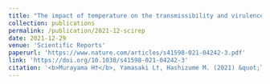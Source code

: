 ```yaml
---
title: "The impact of temperature on the transmissibility and virulence of COVID-19 in Tokyo, Japan"
collection: publications
permalink: /publication/2021-12-scirep
date: 2021-12-29
venue: 'Scientific Reports'
paperurl: 'https://www.nature.com/articles/s41598-021-04242-3.pdf'
link: 'https://doi.org/10.1038/s41598-021-04242-3'
citation: '<b>Murayama H†</b>, Yamasaki L†, Hashizume M. (2021) &quot;The impact of temperature on the transmissibility and virulence of COVID-19 in Tokyo, Japan.&quot; <i>Scientific Reports</i>. 2021;11(1):24477.'
---
```

